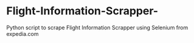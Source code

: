 # Flight-Information-Scrapper-
Python script to scrape Flight Information Scrapper using Selenium from expedia.com
